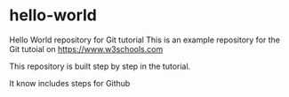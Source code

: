 # hello-world
Hello World repository for Git tutorial
This is an example repository for the Git tutoial on https://www.w3schools.com

This repository is built step by step in the tutorial.

It know includes steps for Github
